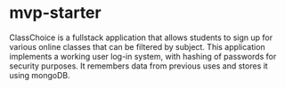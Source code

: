 # mvp-starter
ClassChoice is a fullstack application that allows students to sign up for various online classes that can be filtered by subject. This application implements a working user log-in system, with hashing of passwords for security purposes. It remembers data from previous uses and stores it using mongoDB.

